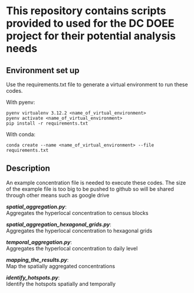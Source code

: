 # This repository contains scripts provided to used for the DC DOEE project for their potential analysis needs

## Environment set up
Use the requirements.txt file to generate a virtual environment to run these codes. 

With pyenv:
```
pyenv virtualenv 3.12.2 <name_of_virtual_environment>
pyenv activate <name_of_virtual_environment>
pip install -r requirements.txt
```

With conda:
```
conda create --name <name_of_virtual_environment> --file requirements.txt
```

## Description

An example concentration file is needed to execute these codes. The size of the example file is too big to be pushed to github so will be shared through other means such as google drive

***spatial_aggregation.py***:\
Aggregates the hyperlocal concentration to census blocks

***spatial_aggregation_hexagonal_grids.py***:\
Aggregates the hyperlocal concentration to hexagonal grids

***temporal_aggregation.py***:\
Aggregates the hyperlocal concentration to daily level

***mapping_the_results.py***:\
Map the spatially aggregated concentrations

***identify_hotspots.py***:\
Identify the hotspots spatially and temporally 

